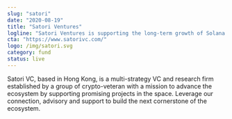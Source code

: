```yaml
---
slug: "satori"
date: "2020-08-19"
title: "Satori Ventures"
logline: "Satori Ventures is supporting the long-term growth of Solana and Serum by providing incubation to early-stage projects in the ecosystem"
cta: "https://www.satorivc.com/"
logo: /img/satori.svg
category: fund
status: live
---
```


Satori VC, based in Hong Kong, is a multi-strategy VC and research firm established by a group of crypto-veteran with a mission to advance the ecosystem by supporting promising projects in the space. Leverage our connection, advisory and support to build the next cornerstone of the ecosystem.